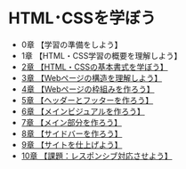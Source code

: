 # HTML･CSSを学ぼう
- 0章 【学習の準備をしよう】
- 1章 【HTML・CSS学習の概要を理解しよう】
- [2章 【HTML・CSSの基本書式を学ぼう】](./02)
- [3章 【Webページの構造を理解しよう】](./03)
- [4章 【Webページの枠組みを作ろう】](./04)
- [5章 【ヘッダーとフッターを作ろう】](./05)
- [6章 【メインビジュアルを作ろう】](./06)
- [7章 【メイン部分を作ろう】](./07)
- [8章 【サイドバーを作ろう】](./08)
- [9章 【サイトを仕上げよう】](./09)
- [10章 【課題：レスポンシブ対応させよう】](./10)
